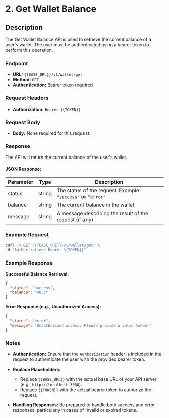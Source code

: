 # 2. Get Wallet Balance

## Description
The Get Wallet Balance API is used to retrieve the current balance of a user's wallet. The user must be authenticated using a bearer token to perform this operation.

### Endpoint

- **URL:** `{{BASE_URL}}/v1/wallet/get`
- **Method:** `GET`
- **Authentication:** Bearer token required

### Request Headers

- **Authorization:** `Bearer {{TOKEN}}`

### Request Body

- **Body:** None required for this request.

### Response

The API will return the current balance of the user's wallet.

#### JSON Response:

| Parameter  | Type   | Description                                  |
|------------|--------|----------------------------------------------|
| status     | string | The status of the request. Example: `"success"` or `"error"` |
| balance    | string | The current balance in the wallet.           |
| message    | string | A message describing the result of the request (if any).     |

### Example Request

```bash
curl -X GET "{{BASE_URL}}/v1/wallet/get" \
-H "Authorization: Bearer {{TOKEN}}"
```

### Example Response

**Successful Balance Retrieval:**

```json
{
  "status": "success",
  "balance": "40.5"
}
```

**Error Response (e.g., Unauthorized Access):**

```json
{
  "status": "error",
  "message": "Unauthorized access. Please provide a valid token."
}
```

### Notes

- **Authentication:** Ensure that the `Authorization` header is included in the request to authenticate the user with the provided bearer token.

- **Replace Placeholders:**
  - Replace `{{BASE_URL}}` with the actual base URL of your API server (e.g., `http://localhost:3000`).
  - Replace `{{TOKEN}}` with the actual bearer token to authorize the request.

- **Handling Responses:** Be prepared to handle both success and error responses, particularly in cases of invalid or expired tokens.
